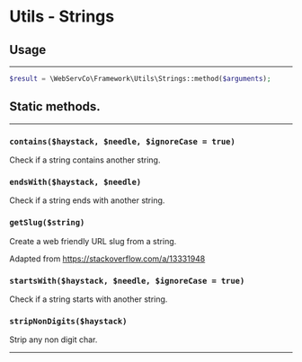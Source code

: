 # Utils - Strings

## Usage

---

```php
$result = \WebServCo\Framework\Utils\Strings::method($arguments);
```


## Static methods.

---

### `contains($haystack, $needle, $ignoreCase = true)`

Check if a string contains another string.

### `endsWith($haystack, $needle)`

Check if a string ends with another string.

### `getSlug($string)`

Create a web friendly URL slug from a string.

Adapted from https://stackoverflow.com/a/13331948

### `startsWith($haystack, $needle, $ignoreCase = true)`

Check if a string starts with another string.

### `stripNonDigits($haystack)`

Strip any non digit char.

---
